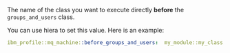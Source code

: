 The name of the class you want to execute directly **before** the `groups_and_users` class.

You can use hiera to set this value. Here is an example:

```yaml
ibm_profile::mq_machine::before_groups_and_users:  my_module::my_class
```
